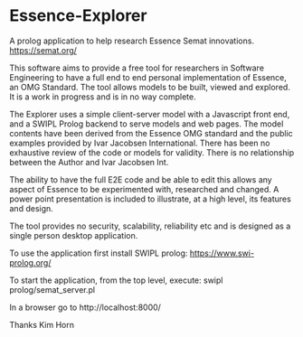 # Essence-Explorer
A prolog application to help research Essence Semat innovations. https://semat.org/

This software aims to provide a free tool for researchers in Software Engineering to have a full end to end personal implementation of Essence, an OMG Standard.
The tool allows models to be built, viewed and explored. It is a work in progress and is in no way complete.

The Explorer uses a simple client-server model with a Javascript front end, and a SWIPL Prolog backend to serve models and web pages. 
The model contents have been derived from the  Essence OMG standard and the public examples provided by Ivar Jacobsen International. 
There has been no exhaustive review of the code or models for validity. There is no relationship between the Author and Ivar Jacobsen Int.

The ability to have the full E2E code and be able to edit this allows any aspect of Essence to be experimented with, researched and changed.
A power point presentation is included to illustrate, at a high level, its features and design.

The tool provides no security, scalability, reliability etc and is designed as a single person desktop application. 

To use the application first install SWIPL prolog: https://www.swi-prolog.org/

To start the application, from the top level, execute: swipl prolog/semat_server.pl

In a browser go to http://localhost:8000/

Thanks
Kim Horn




